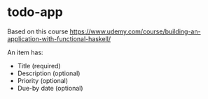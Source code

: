 # todo-app

Based on this course <https://www.udemy.com/course/building-an-application-with-functional-haskell/>

An item has:

* Title (required)
* Description (optional)
* Priority (optional)
* Due-by date (optional)
